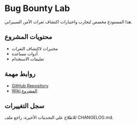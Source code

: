 # Bug Bounty Lab
هذا المستودع مخصص لتجارب واختبارات اكتشاف ثغرات الأمن السيبراني.
## محتويات المشروع
- مختبرات لاكتشاف الثغرات
- أدوات مساعدة
- تعليمات الاستخدام

## روابط مهمة
- [GitHub Repository](https://github.com/adamlabto/bugbounty-lab)
- [Wiki المشروع](https://github.com/adamlabto/bugbounty-lab/wiki)

## سجل التغييرات
للاطلاع على التحديثات الأخيرة، راجع ملف CHANGELOG.md.
